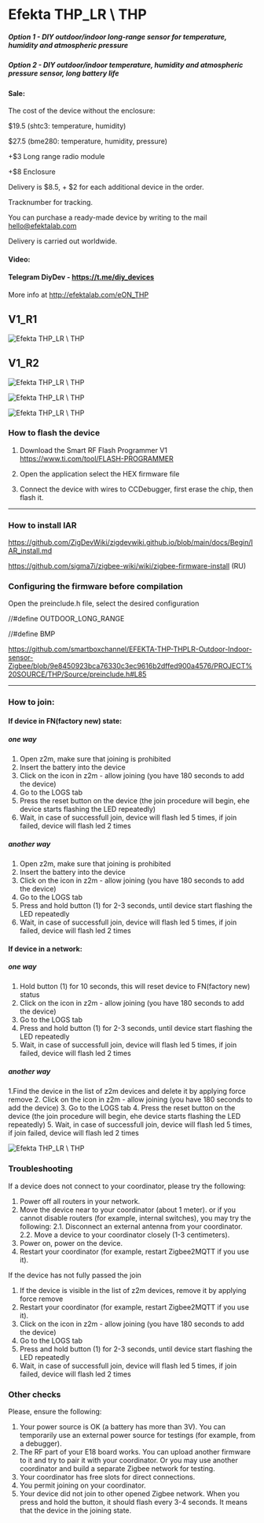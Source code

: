 # Efekta THP_LR \ THP

##### Option 1 - DIY outdoor/indoor long-range sensor for temperature, humidity and atmospheric pressure

##### Option 2 - DIY outdoor/indoor temperature, humidity and atmospheric pressure sensor, long battery life

#### Sale: 

The cost of the device without the enclosure: 

$19.5 (shtc3: temperature, humidity)

$27.5 (bme280: temperature, humidity, pressure)

+$3 Long range radio module

+$8 Enclosure

Delivery is $8.5, + $2 for each additional device in the order.

Tracknumber for tracking.

You can purchase a ready-made device by writing to the mail hello@efektalab.com

Delivery is carried out worldwide.


#### Video: 

#### Telegram DiyDev - https://t.me/diy_devices

More info at http://efektalab.com/eON_THP



## V1_R1

![Efekta THP_LR \ THP](https://github.com/smartboxchannel/Outdoor-long-range-sensor-for-temperature-humidity-and-atmospheric-pressure-Zigbee/blob/main/IMAGES/001.png) 

## V1_R2

![Efekta THP_LR \ THP](https://github.com/smartboxchannel/Outdoor-long-range-sensor-for-temperature-humidity-and-atmospheric-pressure-Zigbee/blob/main/IMAGES/002.png) 


![Efekta THP_LR \ THP](https://github.com/smartboxchannel/Outdoor-long-range-sensor-for-temperature-humidity-and-atmospheric-pressure-Zigbee/blob/main/IMAGES/01.jpg) 


![Efekta THP_LR \ THP](https://github.com/smartboxchannel/Outdoor-long-range-sensor-for-temperature-humidity-and-atmospheric-pressure-Zigbee/blob/main/SCHEME/THP_THPLR.png) 

### How to flash the device

1. Download the Smart RF Flash Programmer V1 https://www.ti.com/tool/FLASH-PROGRAMMER

2. Open the application select the HEX firmware file

3. Connect the device with wires to CCDebugger, first erase the chip, then flash it.

---

### How to install IAR

https://github.com/ZigDevWiki/zigdevwiki.github.io/blob/main/docs/Begin/IAR_install.md

https://github.com/sigma7i/zigbee-wiki/wiki/zigbee-firmware-install (RU)

### Сonfiguring the firmware before compilation

Open the preinclude.h file, select the desired configuration

//#define OUTDOOR_LONG_RANGE

//#define BMP

https://github.com/smartboxchannel/EFEKTA-THP-THPLR-Outdoor-Indoor-sensor-Zigbee/blob/9e8450923bca76330c3ec9616b2dffed900a4576/PROJECT%20SOURCE/THP/Source/preinclude.h#L85

---

### How to join:
#### If device in FN(factory new) state:
##### one way
1. Open z2m, make sure that joining is prohibited
2. Insert the battery into the device
3. Click on the icon in z2m - allow joining (you have 180 seconds to add the device)
4. Go to the LOGS tab
5. Press the reset button on the device (the join procedure will begin, еhe device starts flashing the LED repeatedly)
6. Wait, in case of successfull join, device will flash led 5 times, if join failed, device will flash led 2 times

##### another way
1. Open z2m, make sure that joining is prohibited
2. Insert the battery into the device
3. Click on the icon in z2m - allow joining (you have 180 seconds to add the device)
4. Go to the LOGS tab
5. Press and hold button (1) for 2-3 seconds, until device start flashing the LED repeatedly
6. Wait, in case of successfull join, device will flash led 5 times, if join failed, device will flash led 2 times


#### If device in a network:
##### one way 
1. Hold button (1) for 10 seconds, this will reset device to FN(factory new) status 
2. Click on the icon in z2m - allow joining (you have 180 seconds to add the device)
3. Go to the LOGS tab
5. Press and hold button (1) for 2-3 seconds, until device start flashing the LED repeatedly
6. Wait, in case of successfull join, device will flash led 5 times, if join failed, device will flash led 2 times

##### another way
1.Find the device in the list of z2m devices and delete it by applying force remove
2. Click on the icon in z2m - allow joining (you have 180 seconds to add the device)
3. Go to the LOGS tab
4. Press the reset button on the device (the join procedure will begin, еhe device starts flashing the LED repeatedly)
5. Wait, in case of successfull join, device will flash led 5 times, if join failed, device will flash led 2 times

![Efekta THP_LR \ THP](https://github.com/smartboxchannel/Outdoor-long-range-sensor-for-temperature-humidity-and-atmospheric-pressure-Zigbee/blob/main/IMAGES/003.png) 

### Troubleshooting

If a device does not connect to your coordinator, please try the following:

1. Power off all routers in your network.
2. Move the device near to your coordinator (about 1 meter).
or if you cannot disable routers (for example, internal switches), you may try the following:
2.1. Disconnect an external antenna from your coordinator.
2.2. Move a device to your coordinator closely (1-3 centimeters).
3. Power on, power on the device.
4. Restart your coordinator (for example, restart Zigbee2MQTT if you use it).

If the device has not fully passed the join

1. If the device is visible in the list of z2m devices, remove it by applying force remove
2. Restart your coordinator (for example, restart Zigbee2MQTT if you use it).
3. Click on the icon in z2m - allow joining (you have 180 seconds to add the device)
4. Go to the LOGS tab
5. Press and hold button (1) for 2-3 seconds, until device start flashing the LED repeatedly
6. Wait, in case of successfull join, device will flash led 5 times, if join failed, device will flash led 2 times



### Other checks

Please, ensure the following:

1. Your power source is OK (a battery has more than 3V). You can temporarily use an external power source for testings (for example, from a debugger).
2. The RF part of your E18 board works. You can upload another firmware to it and try to pair it with your coordinator. Or you may use another coordinator and build a separate Zigbee network for testing.
3. Your coordinator has free slots for direct connections.
4. You permit joining on your coordinator.
5. Your device did not join to other opened Zigbee network. When you press and hold the button, it should flash every 3-4 seconds. It means that the device in the joining state.

